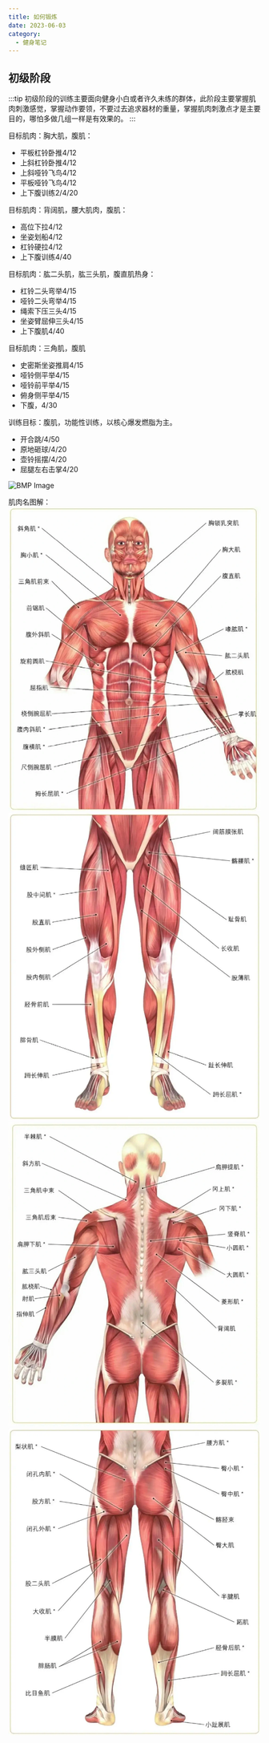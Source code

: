 ```yaml
---
title: 如何锻炼
date: 2023-06-03
category:
  - 健身笔记
---
```


<!-- more -->



## 初级阶段

:::tip
初级阶段的训练主要面向健身小白或者许久未练的群体，此阶段主要掌握肌肉刺激感觉，掌握动作要领，不要过去追求器材的重量，掌握肌肉刺激点才是主要目的，哪怕多做几组一样是有效果的。
:::

目标肌肉：胸大肌，腹肌：
- 平板杠铃卧推4/12
- 上斜杠铃卧推4/12
- 上斜哑铃飞鸟4/12
- 平板哑铃飞鸟4/12
- 上下腹训练2/4/20

目标肌肉：背阔肌，腰大肌肉，腹肌：
- 高位下拉4/12
- 坐姿划船4/12
- 杠铃硬拉4/12
- 上下腹训练4/40

目标肌肉：肱二头肌，肱三头肌，腹直肌热身：
- 杠铃二头弯举4/15
- 哑铃二头弯举4/15
- 绳索下压三头4/15
- 坐姿臂屈伸三头4/15
- 上下腹肌4/40

目标肌肉：三角肌，腹肌
- 史密斯坐姿推肩4/15
- 哑铃侧平举4/15
- 哑铃前平举4/15
- 俯身侧平举4/15
- 下腹，4/30

训练目标：腹肌，功能性训练，以核心爆发燃脂为主。
- 开合跳/4/50
- 原地砸球/4/20
- 壶铃摇摆/4/20
- 屈腿左右击掌4/20

<img src="https://ordeross.oss-cn-beijing.aliyuncs.com/img/ba093001-3d0c-4858-8e4e-3353dd8b130d.bmp" alt="BMP Image" />

肌肉名图解：  
![上身-正面](./img/upper-body-front.webp)
![下身-正面](./img/lower-body-front.webp)
![上身-反面](./img/upper-body-back.webp)
![下身-反面](./img/lower-body-back.webp)